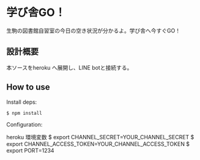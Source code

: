 # 学び舎GO！

生駒の図書館自習室の今日の空き状況が分かるよ。学び舎へ今すぐGO！

## 設計概要

本ソースをheroku へ展開し、LINE botと接続する。

## How to use

Install deps:

```bash
$ npm install
```

Configuration:

heroku 環境変数
$ export CHANNEL_SECRET=YOUR_CHANNEL_SECRET
$ export CHANNEL_ACCESS_TOKEN=YOUR_CHANNEL_ACCESS_TOKEN
$ export PORT=1234


